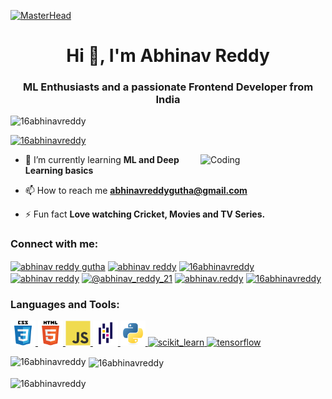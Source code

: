 [![MasterHead](https://images.squarespace-cdn.com/content/v1/5feb53185d3dab691b47361b/1609930650139-9NRI63XUJ29Y7E9LEA9G/12eca-machine-learning.gif)](https://16AbhinavReddy.io)
<h1 align="center">Hi 👋, I'm Abhinav Reddy</h1>
<h3 align="center">ML Enthusiasts and a passionate Frontend Developer from India</h3>
<p align="left"> <img src="https://komarev.com/ghpvc/?username=16abhinavreddy&label=Profile%20views&color=0e75b6&style=flat" alt="16abhinavreddy" /> </p>

<p align="left"> <a href="https://github.com/ryo-ma/github-profile-trophy"><img src="https://github-profile-trophy.vercel.app/?username=16abhinavreddy" alt="16abhinavreddy" /></a> </p>
<img align="right" alt="Coding" width="200" src="https://camo.githubusercontent.com/5ddf73ad3a205111cf8c686f687fc216c2946a75005718c8da5b837ad9de78c9/68747470733a2f2f7468756d62732e6766796361742e636f6d2f4576696c4e657874446576696c666973682d736d616c6c2e676966">

- 🌱 I’m currently learning **ML and Deep Learning basics**

- 📫 How to reach me **abhinavreddygutha@gmail.com**

- ⚡ Fun fact **Love watching Cricket, Movies and TV Series.**

<h3 align="left">Connect with me:</h3>
<p align="left">
<a href="https://www.linkedin.com/in/abhinav-reddy-gutha-12b010223/" target="blank"><img align="center" src="https://raw.githubusercontent.com/rahuldkjain/github-profile-readme-generator/master/src/images/icons/Social/linked-in-alt.svg" alt="abhinav reddy gutha" height="30" width="40" /></a>
<a href="https://www.facebook.com/abd.devilliers.777/" target="blank"><img align="center" src="https://raw.githubusercontent.com/rahuldkjain/github-profile-readme-generator/master/src/images/icons/Social/facebook.svg" alt="abhinav reddy" height="30" width="40" /></a>
<a href="https://instagram.com/16abhinavreddy" target="blank"><img align="center" src="https://raw.githubusercontent.com/rahuldkjain/github-profile-readme-generator/master/src/images/icons/Social/instagram.svg" alt="16abhinavreddy" height="30" width="40" /></a>
<a href="https://www.youtube.com/channel/UCAMhFz6TbXQs1K13SiX97mQ" target="blank"><img align="center" src="https://raw.githubusercontent.com/rahuldkjain/github-profile-readme-generator/master/src/images/icons/Social/youtube.svg" alt="abhinav reddy" height="30" width="40" /></a>
<a href="https://www.hackerrank.com/abhinav_reddy_21?hr_r=1" target="blank"><img align="center" src="https://raw.githubusercontent.com/rahuldkjain/github-profile-readme-generator/master/src/images/icons/Social/hackerrank.svg" alt="@abhinav_reddy_21" height="30" width="40" /></a>
<a href="https://codeforces.com/profile/abhinav.reddy" target="blank"><img align="center" src="https://raw.githubusercontent.com/rahuldkjain/github-profile-readme-generator/master/src/images/icons/Social/codeforces.svg" alt="abhinav.reddy" height="30" width="40" /></a>
<a href="https://www.leetcode.com/16abhinavreddy" target="blank"><img align="center" src="https://raw.githubusercontent.com/rahuldkjain/github-profile-readme-generator/master/src/images/icons/Social/leet-code.svg" alt="16abhinavreddy" height="30" width="40" /></a>
</p>

<h3 align="left">Languages and Tools:</h3>
<p align="left"> <a href="https://www.w3schools.com/css/" target="_blank" rel="noreferrer"> <img src="https://raw.githubusercontent.com/devicons/devicon/master/icons/css3/css3-original-wordmark.svg" alt="css3" width="40" height="40"/> </a> <a href="https://www.w3.org/html/" target="_blank" rel="noreferrer"> <img src="https://raw.githubusercontent.com/devicons/devicon/master/icons/html5/html5-original-wordmark.svg" alt="html5" width="40" height="40"/> </a> <a href="https://developer.mozilla.org/en-US/docs/Web/JavaScript" target="_blank" rel="noreferrer"> <img src="https://raw.githubusercontent.com/devicons/devicon/master/icons/javascript/javascript-original.svg" alt="javascript" width="40" height="40"/> </a> <a href="https://pandas.pydata.org/" target="_blank" rel="noreferrer"> <img src="https://raw.githubusercontent.com/devicons/devicon/2ae2a900d2f041da66e950e4d48052658d850630/icons/pandas/pandas-original.svg" alt="pandas" width="40" height="40"/> </a> <a href="https://www.python.org" target="_blank" rel="noreferrer"> <img src="https://raw.githubusercontent.com/devicons/devicon/master/icons/python/python-original.svg" alt="python" width="40" height="40"/> </a> <a href="https://scikit-learn.org/" target="_blank" rel="noreferrer"> <img src="https://upload.wikimedia.org/wikipedia/commons/0/05/Scikit_learn_logo_small.svg" alt="scikit_learn" width="40" height="40"/> </a> <a href="https://www.tensorflow.org" target="_blank" rel="noreferrer"> <img src="https://www.vectorlogo.zone/logos/tensorflow/tensorflow-icon.svg" alt="tensorflow" width="40" height="40"/> </a> </p>

<p><img align="left" src="https://github-readme-stats.vercel.app/api/top-langs?username=16abhinavreddy&show_icons=true&locale=en&layout=compact" alt="16abhinavreddy" /></p>

<p>&nbsp;<img align="center" src="https://github-readme-stats.vercel.app/api?username=16abhinavreddy&show_icons=true&locale=en" alt="16abhinavreddy" /></p>

<p><img align="center" src="https://github-readme-streak-stats.herokuapp.com/?user=16abhinavreddy&" alt="16abhinavreddy" /></p>
